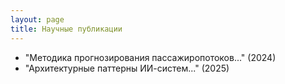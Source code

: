 ```yaml
---
layout: page  
title: Научные публикации  
---  
```

- "Методика прогнозирования пассажиропотоков..." (2024)  
- "Архитектурные паттерны ИИ-систем..." (2025)  
